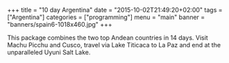 +++
title = "10 day Argentina"
date = "2015-10-02T21:49:20+02:00"
tags = ["Argentina"]
categories = ["programming"]
menu = "main"
banner = "banners/spain6-1018x460.jpg"
+++

This package combines the two top Andean countries in 14 days. Visit Machu Picchu and Cusco, travel via Lake Titicaca to La Paz and end at the unparalleled Uyuni Salt Lake.
